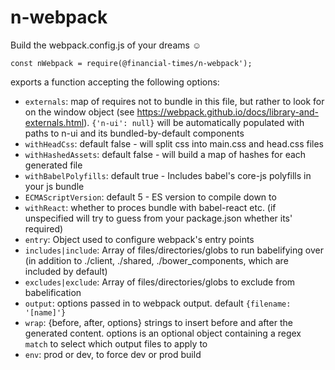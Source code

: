 # n-webpack
Build the webpack.config.js of your dreams :relaxed:

```
const nWebpack = require(@financial-times/n-webpack');
```
exports a function accepting the following options:

- `externals`:  map of requires not to bundle in this file, but rather to look for on the window object (see https://webpack.github.io/docs/library-and-externals.html). `{'n-ui': null}` will be automatically populated with paths to n-ui and its bundled-by-default components
- `withHeadCss`: default false - will split css into main.css and head.css files
- `withHashedAssets`: default false - will build a map of hashes for each generated file
- `withBabelPolyfills`: default true - Includes babel's core-js polyfills in your js bundle
- `ECMAScriptVersion`: default 5 - ES version to compile down to
- `withReact`: whether to proces bundle with babel-react etc. (if unspecified will try to guess from your package.json whether its' required)
- `entry`: Object used to configure webpack's entry points
- `includes|include`: Array of files/directories/globs to run babelifying over (in addition to ./client, ./shared, ./bower_components, which are included by default)
- `excludes|exclude`: Array of files/directories/globs to exclude from babelification
- `output`: options passed in to webpack output. default `{filename: '[name]'}`
- `wrap`: {before, after, options} strings to insert before and after the generated content. options is an optional object containing a regex `match` to select which output files to apply to
- `env`: prod or dev, to force dev or prod build
